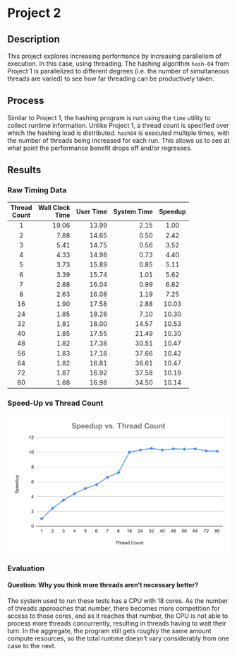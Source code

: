 # Project 2

## Description
This project explores increasing performance by increasing parallelism of execution. In this case, using threading.  The hashing algorithm `hash-04` from Project 1 is parallelized to different degrees (i.e. the number of simultaneous threads are varied) to see how far threading can be productively taken. 

## Process
Similar to Project 1, the hashing program is run using the `time` utility to collect runtime information. Unlike Project 1, a thread count is specified over which the hashing load is distributed. `hash04` is executed multiple times, with the number of threads being increased for each run. This allows us to see at what point the performance benefit drops off and/or regresses.

## Results

### Raw Timing Data

|Thread<br>Count|Wall Clock<br>Time|User Time|System Time|Speedup|
|:--:|--:|--:|--:|:--:|
|1|19.06|13.99| 2.15|1.00|
|2| 7.88|14.65| 0.50| 2.42|
|3| 5.41|14.75| 0.56| 3.52|
|4| 4.33|14.98| 0.73| 4.40|
|5| 3.73|15.89| 0.85| 5.11|
|6| 3.39|15.74| 1.01| 5.62|
|7| 2.88|16.04| 0.99| 6.62|
|8| 2.63|16.08| 1.19| 7.25|
|16| 1.90|17.58| 2.88|10.03|
|24| 1.85|18.28| 7.10|10.30|
|32| 1.81|18.00|14.57|10.53|
|40| 1.85|17.55|21.49|10.30|
|48| 1.82|17.38|30.51|10.47|
|56| 1.83|17.18|37.66|10.42|
|64| 1.82|16.81|36.61|10.47|
|72| 1.87|16.92|37.58|10.19|
|80| 1.88|16.98|34.50|10.14|


### Speed-Up vs Thread Count

![Results Graph](./speedup-v-threads.svg)

### Evaluation

#### Question: Why you think more threads aren’t necessary better?

The system used to run these tests has a CPU with 18 cores.  As the number of threads approaches that number, there becomes more competition for access to those cores, and as it reaches that number, the CPU is not able to process more threads concurrently, resulting in threads having to wait their turn.  In the aggregate, the program still gets roughly the same amount compute resources, so the total runtime doesn't vary considerably from one case to the next.
  
